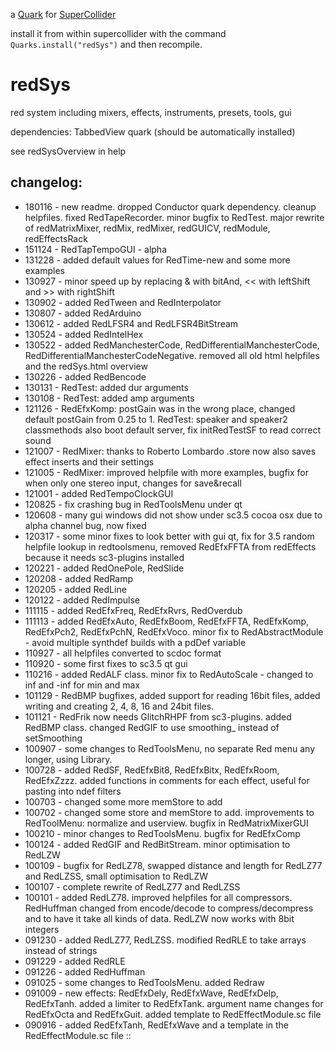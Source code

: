 a [Quark](http://supercollider-quarks.github.io/quarks/) for [SuperCollider](http://supercollider.github.io)

install it from within supercollider with the command `Quarks.install("redSys")` and then recompile.

# redSys

red system including mixers, effects, instruments, presets, tools, gui

dependencies: TabbedView quark (should be automatically installed)

see redSysOverview in help

## changelog:

* 180116 - new readme. dropped Conductor quark dependency. cleanup helpfiles. fixed RedTapeRecorder. minor bugfix to RedTest. major rewrite of redMatrixMixer, redMix, redMixer, redGUICV, redModule, redEffectsRack
* 151124 - RedTapTempoGUI - alpha
* 131228 - added default values for RedTime-new and some more examples
* 130927 - minor speed up by replacing & with bitAnd, << with leftShift and >> with rightShift
* 130902 - added RedTween and RedInterpolator
* 130807 - added RedArduino
* 130612 - added RedLFSR4 and RedLFSR4BitStream
* 130524 - added RedIntelHex
* 130522 - added RedManchesterCode, RedDifferentialManchesterCode, RedDifferentialManchesterCodeNegative. removed all old html helpfiles and the redSys.html overview
* 130226 - added RedBencode
* 130131 - RedTest: added dur arguments
* 130108 - RedTest: added amp arguments
* 121126 - RedEfxKomp: postGain was in the wrong place, changed default postGain from 0.25 to 1. RedTest: speaker and speaker2 classmethods also boot default server, fix initRedTestSF to read correct sound
* 121007 - RedMixer: thanks to Roberto Lombardo .store now also saves effect inserts and their settings
* 121005 - RedMixer: improved helpfile with more examples, bugfix for when only one stereo input, changes for save&recall
* 121001 - added RedTempoClockGUI
* 120825 - fix crashing bug in RedToolsMenu under qt
* 120608 - many gui windows did not show under sc3.5 cocoa osx due to alpha channel bug, now fixed
* 120317 - some minor fixes to look better with gui qt, fix for 3.5 random helpfile lookup in redtoolsmenu, removed RedEfxFFTA from redEffects because it needs sc3-plugins installed
* 120221 - added RedOnePole, RedSlide
* 120208 - added RedRamp
* 120205 - added RedLine
* 120122 - added RedImpulse
* 111115 - added RedEfxFreq, RedEfxRvrs, RedOverdub
* 111113 - added RedEfxAuto, RedEfxBoom, RedEfxFFTA, RedEfxKomp, RedEfxPch2, RedEfxPchN, RedEfxVoco. minor fix to RedAbstractModule - avoid multiple synthdef builds with a pdDef variable
* 110927 - all helpfiles converted to scdoc format
* 110920 - some first fixes to sc3.5 qt gui
* 110216 - added RedALF class. minor fix to RedAutoScale - changed to inf and -inf for min and max
* 101129 - RedBMP bugfixes, added support for reading 16bit files, added writing and creating 2, 4, 8, 16 and 24bit files.
* 101121 - RedFrik now needs GlitchRHPF from sc3-plugins. added RedBMP class. changed RedGIF to use smoothing_ instead of setSmoothing
* 100907 - some changes to RedToolsMenu, no separate Red menu any longer, using Library.
* 100728 - added RedSF, RedEfxBit8, RedEfxBitx, RedEfxRoom, RedEfxZzzz. added functions in comments for each effect, useful for pasting into ndef filters
* 100703 - changed some more memStore to add
* 100702 - changed some store and memStore to add. improvements to RedToolMenu: normalize and userview. bugfix in RedMatrixMixerGUI
* 100210 - minor changes to RedToolsMenu. bugfix for RedEfxComp
* 100124 - added RedGIF and RedBitStream. minor optimisation to RedLZW
* 100109 - bugfix for RedLZ78, swapped distance and length for RedLZ77 and RedLZSS, small optimisation to RedLZW
* 100107 - complete rewrite of RedLZ77 and RedLZSS
* 100101 - added RedLZ78. improved helpfiles for all compressors. RedHuffman changed from encode/decode to compress/decompress and to have it take all kinds of data. RedLZW now works with 8bit integers
* 091230 - added RedLZ77, RedLZSS. modified RedRLE to take arrays instead of strings
* 091229 - added RedRLE
* 091226 - added RedHuffman
* 091025 - some changes to RedToolsMenu. added Redraw
* 091009 - new effects: RedEfxDely, RedEfxWave, RedEfxDelp, RedEfxTanh. added a limiter to RedEfxTank. argument name changes for RedEfxOcta and RedEfxGuit. added template to RedEffectModule.sc file
* 090916 - added RedEfxTanh, RedEfxWave and a template in the RedEffectModule.sc file
::
